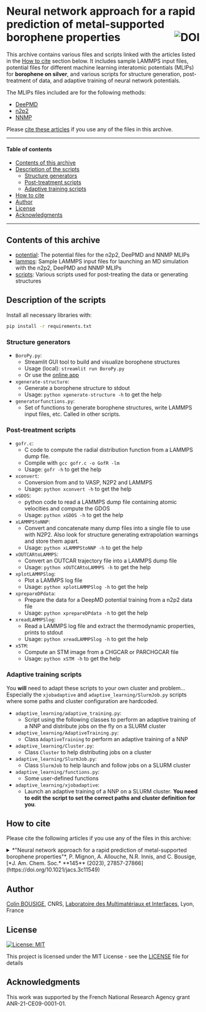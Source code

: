 # Neural network approach for a rapid prediction of metal-supported borophene properties <a href="https://zenodo.org/badge/latestdoi/698260056"><img src="https://zenodo.org/badge/698260056.svg" alt="DOI" align="right"></a>

This archive contains various files and scripts linked with the articles listed in the [How to cite](#how-to-cite) section below. It includes sample LAMMPS input files, potential files for different machine learning interatomic potentials (MLIPs) for **borophene on silver**, and various scripts for structure generation, post-treatment of data, and adaptive training of neural network potentials.

The MLIPs files included are for the following methods:
- [DeePMD](https://github.com/deepmodeling/deepmd-kit)
- [n2p2](https://github.com/compPhysVienna/n2p2/)
- [NNMP](https://github.com/allouchear/NNMP-Pot)

Please [cite these articles](#how-to-cite) if you use any of the files in this archive.

----

#### Table of contents

- [Contents of this archive](#contents-of-this-archive)
- [Description of the scripts](#description-of-the-scripts)
  - [Structure generators](#structure-generators)
  - [Post-treatment scripts](#post-treatment-scripts)
  - [Adaptive training scripts](#adaptive-training-scripts)
- [How to cite](#how-to-cite)
- [Author](#author)
- [License](#license)
- [Acknowledgments](#acknowledgments)

----

## Contents of this archive

- [potential](https://github.com/colinbousige/BoroML/tree/main/potential): The potential files for the n2p2, DeePMD and NNMP MLIPs
- [lammps](https://github.com/colinbousige/BoroML/tree/main/lammps): Sample LAMMPS input files for launching an MD simulation with the n2p2, DeePMD and NNMP MLIPs
- [scripts](https://github.com/colinbousige/BoroML/tree/main/scripts): Various scripts used for post-treating the data or generating structures

## Description of the scripts

Install all necessary libraries with:

```bash
pip install -r requirements.txt
```

### Structure generators

- `BoroPy.py`:
  - Streamlit GUI tool to build and visualize borophene structures
  - Usage (local): `streamlit run BoroPy.py`
  - Or use the [online app](https://boroml.streamlit.app/)
- `xgenerate-structure`:
  - Generate a borophene structure to stdout
  - Usage: `python xgenerate-structure -h` to get the help
- `generatorfunctions.py`:
  - Set of functions to generate borophene structures, write LAMMPS input files, etc. Called in other scripts.

### Post-treatment scripts

- `gofr.c`:
  - C code to compute the radial distribution function from a LAMMPS dump file.
  - Compile with `gcc gofr.c -o GofR -lm`
  - Usage: `gofr -h` to get the help
- `xconvert`:
  - Conversion from and to VASP, N2P2 and LAMMPS
  - Usage: `python xconvert -h` to get the help
- `xGDOS`:
  - python code to read a LAMMPS dump file containing atomic velocities and compute the GDOS
  - Usage: `python xGDOS -h` to get the help
- `xLAMMPStoNNP`:
  - Convert and concatenate many dump files into a single file to use with N2P2. Also look for structure generating extrapolation warnings and store them apart.
  - Usage: `python xLAMMPStoNNP -h` to get the help
- `xOUTCARtoLAMMPS`:
  - Convert an OUTCAR trajectory file into a LAMMPS dump file
  - Usage: `python xOUTCARtoLAMMPS -h` to get the help
- `xplotLAMMPSlog`:
  - Plot a LAMMPS log file
  - Usage: `python xplotLAMMPSlog -h` to get the help
- `xprepareDPdata`:
  - Prepare the data for a DeepMD potential training from a n2p2 data file
  - Usage: `python xprepareDPdata -h` to get the help
- `xreadLAMMPSlog`:
  - Read a LAMMPS log file and extract the thermodynamic properties, prints to stdout
  - Usage: `python xreadLAMMPSlog -h` to get the help
- `xSTM`:
  - Compute an STM image from a CHGCAR or PARCHGCAR file
  - Usage: `python xSTM -h` to get the help

### Adaptive training scripts

You **will** need to adapt these scripts to your own cluster and problem...
Especially the `xjobadaptive` and `adaptive_learning/SlurmJob.py` scripts where some paths and cluster configuration are hardcoded.

- `adaptive_learning/adaptive_training.py`:
  - Script using the following classes to perform an adaptive training of a NNP and distribute jobs on the fly on a SLURM cluster
- `adaptive_learning/AdaptiveTraining.py`:
  - Class `AdaptiveTraining` to perform an adaptive training of a NNP
- `adaptive_learning/Cluster.py`:
  - Class `Cluster` to help distributing jobs on a cluster
- `adaptive_learning/SlurmJob.py`:
  - Class `SlurmJob` to help launch and follow jobs on a SLURM cluster
- `adaptive_learning/functions.py`:
  - Some user-defined functions
- `adaptive_learning/xjobadaptive`:
  - Launch an adaptive training of a NNP on a SLURM cluster. **You need to edit the script to set the correct paths and cluster definition for you**.

## How to cite

Please cite the following articles if you use any of the files in this archive:

<details> <summary> *"Neural network approach for a rapid prediction of metal-supported borophene properties"*, P. Mignon, A. Allouche, N.R. Innis, and C. Bousige, [*J. Am. Chem. Soc.* **145** (2023), 27857-27866](https://doi.org/10.1021/jacs.3c11549) </summary>

```bibtex
@article{Mignon2023,
  title = {Neural Network Approach for a Rapid Prediction of Metal-Supported Borophene Properties},
  author = {Pierre Mignon and Abdul-Rahman Allouche and Neil Richard Innis and Colin Bousige},
  journal = {Journal of the American Chemical Society},
  year = {2023},
  doi = {10.1021/jacs.3c11549},
  volume = {145},
  number = {50},
  pages = {27857-27866}
}
```

</details>

## Author

[Colin BOUSIGE](mailto:colin.bousige@cnrs.fr), CNRS, [Laboratoire des Multimatériaux et Interfaces](http://lmi.cnrs.fr), Lyon, France

## License

[![License: MIT](https://img.shields.io/badge/License-MIT-yellow.svg)](https://opensource.org/licenses/MIT)

This project is licensed under the MIT License - see the [LICENSE](LICENSE) file for details

## Acknowledgments

This work was supported by the French National Research Agency grant ANR-21-CE09-0001-01.
